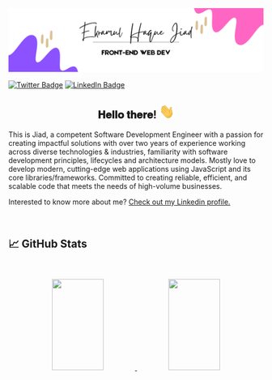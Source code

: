 [![Jiad's GitHub Banner](./GitHubHeader.png)]()

[![Twitter Badge](https://img.shields.io/badge/Twitter-Profile-informational?style=flat&logo=twitter&logoColor=white&color=1CA2F1)](https://twitter.com/CalmJiad)
[![LinkedIn Badge](https://img.shields.io/badge/LinkedIn-Profile-informational?style=flat&logo=linkedin&logoColor=white&color=0D76A8)](https://www.linkedin.com/in/CalmJiad)


<h2 align="center">
 𝐇𝐞𝐥𝐥𝐨 𝐭𝐡𝐞𝐫𝐞! <Fellow Programmers /> <img src="https://github.com/ABSphreak/ABSphreak/blob/master/gifs/Hi.gif" width="30px">
</h2>

This is Jiad, a competent Software Development Engineer with a passion for creating impactful solutions with over two years of experience working across diverse technologies & industries, familiarity with software development principles, lifecycles and architecture models. Mostly love to develop modern, cutting-edge web applications using JavaScript and its core libraries/frameworks. Committed to creating reliable, efficient, and scalable code that meets the needs of high-volume businesses.

Interested to know more about me? [Check out my Linkedin profile.](https://www.linkedin.com/in/CalmJiad)

<br>

## &#x1f4c8; GitHub Stats

<br>

<p align="center" width="100%">
<a href="https://github.com/calmjiad">
  <img height="180em" width="45%" src="https://github-readme-stats-eight-theta.vercel.app/api?username=calmjiad&show_icons=true&theme=algolia&include_all_commits=true&count_private=true&show=reviews"/>
  <img height="180em" width="45%" src="https://github-readme-stats-eight-theta.vercel.app/api/top-langs/?username=calmjiad&layout=compact&langs_count=20&theme=algolia&include_all_commits=true&count_private=true&show=reviews"/>
</a>
</p>
